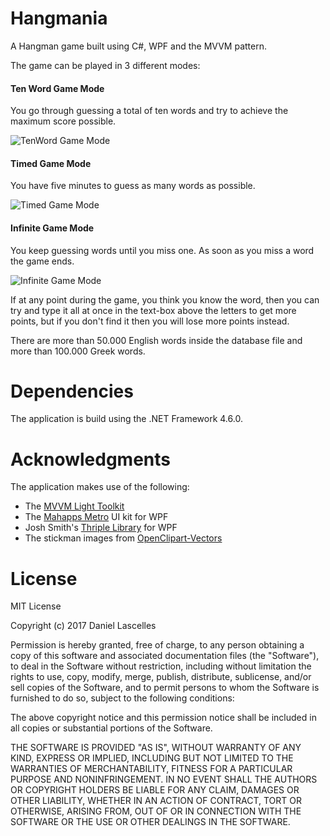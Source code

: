 # Hangmania

A Hangman game built using C#, WPF and the MVVM pattern.

The game can be played in 3 different modes:

#### Ten Word Game Mode
You go through guessing a total of ten words and try to achieve the maximum score possible.

![TenWord Game Mode](https://user-images.githubusercontent.com/52032313/59856214-2147e400-937f-11e9-86d0-cc128fd265ae.jpg)

#### Timed Game Mode
You have five minutes to guess as many words as possible.

![Timed Game Mode](https://user-images.githubusercontent.com/52032313/59856210-1ee58a00-937f-11e9-91f6-2157cb8ae7ad.jpg)

#### Infinite Game Mode
You keep guessing words until  you miss one. As soon as you miss a word the game ends.

![Infinite Game Mode](https://user-images.githubusercontent.com/52032313/59856195-19883f80-937f-11e9-8a4d-02562c702f90.jpg)


If at any point during the game, you think you know the word, then you can try and type it all at once in the text-box above the letters to get more points, but if you don't find it then you will lose more points instead.

There are more than 50.000 English words inside the database file and more than 100.000 Greek words.


# Dependencies
The application is build using the .NET Framework 4.6.0.

# Acknowledgments
The application makes use of the following:
* The [MVVM Light Toolkit]
* The [Mahapps Metro] UI kit for WPF
* Josh Smith's [Thriple Library] for WPF
* The stickman images from [OpenClipart-Vectors]

# License
MIT License

Copyright (c) 2017 Daniel Lascelles

Permission is hereby granted, free of charge, to any person obtaining a copy
of this software and associated documentation files (the "Software"), to deal
in the Software without restriction, including without limitation the rights
to use, copy, modify, merge, publish, distribute, sublicense, and/or sell
copies of the Software, and to permit persons to whom the Software is
furnished to do so, subject to the following conditions:

The above copyright notice and this permission notice shall be included in all
copies or substantial portions of the Software.

THE SOFTWARE IS PROVIDED "AS IS", WITHOUT WARRANTY OF ANY KIND, EXPRESS OR
IMPLIED, INCLUDING BUT NOT LIMITED TO THE WARRANTIES OF MERCHANTABILITY,
FITNESS FOR A PARTICULAR PURPOSE AND NONINFRINGEMENT. IN NO EVENT SHALL THE
AUTHORS OR COPYRIGHT HOLDERS BE LIABLE FOR ANY CLAIM, DAMAGES OR OTHER
LIABILITY, WHETHER IN AN ACTION OF CONTRACT, TORT OR OTHERWISE, ARISING FROM,
OUT OF OR IN CONNECTION WITH THE SOFTWARE OR THE USE OR OTHER DEALINGS IN THE
SOFTWARE.

[MVVM Light Toolkit]: <http://www.mvvmlight.net/>
[Mahapps Metro]: <http://mahapps.com/>
[Thriple Library]: <http://thriple.codeplex.com/>
[OpenClipart-Vectors]: <https://pixabay.com/en/users/OpenClipart-Vectors-30363/>